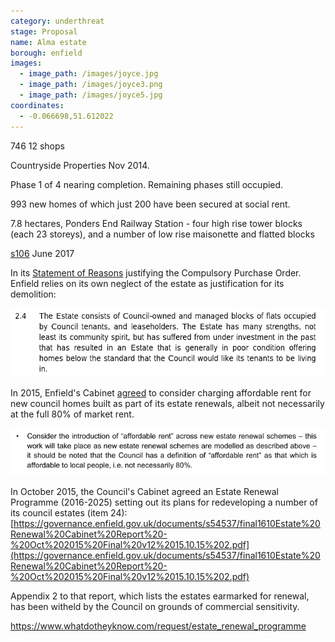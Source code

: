 ```yaml
---
category: underthreat
stage: Proposal
name: Alma estate 
borough: enfield
images:
  - image_path: /images/joyce.jpg
  - image_path: /images/joyce3.png
  - image_path: /images/joyce5.jpg
coordinates: 
  - -0.066698,51.612022
---
```

746 12 shops

Countryside Properties Nov 2014.

Phase 1 of 4 nearing completion. Remaining phases still occupied.

993 new homes of which just 200 have been secured at social rent.

7.8 hectares, Ponders End Railway Station - four high rise tower blocks (each 23 storeys), and a number of low rise maisonette and flatted blocks

[s106](/images/almas106.pdf) June 2017

In its [Statement of Reasons](/images/almacpo.pdf) justifying the Compulsory Purchase Order. Enfield relies on its own neglect of the estate as justification for its demolition:

<img src="/images/almacpo.png" class="img-fluid rounded img-thumbnail">

In 2015, Enfield's Cabinet [agreed](https://governance.enfield.gov.uk/documents/g9278/Public%20reports%20pack%2018th-Nov-2015%2020.15%20Cabinet.pdf?T=10) to consider charging affordable rent for new council homes built as part of its estate renewals, albeit not necessarily at the full 80% of market rent.

![](/images/enfieldar.png)

In October 2015, the Council's Cabinet agreed an Estate Renewal Programme (2016-2025) setting out its plans for redeveloping a number of its council estates (item 24):
[https://governance.enfield.gov.uk/documents/s54537/final1610Estate%20Renewal%20Cabinet%20Report%20-%20Oct%202015%20Final%20v12%2015.10.15%202.pdf](https://governance.enfield.gov.uk/documents/s54537/final1610Estate%20Renewal%20Cabinet%20Report%20-%20Oct%202015%20Final%20v12%2015.10.15%202.pdf)

Appendix 2 to that report, which lists the estates earmarked for renewal, has been witheld by the Council on grounds of commercial sensitivity.

https://www.whatdotheyknow.com/request/estate_renewal_programme

